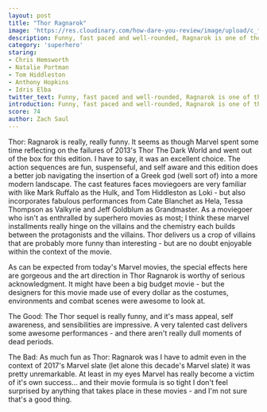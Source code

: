 ```yaml
---
layout: post
title: "Thor Ragnarok"
image: 'https://res.cloudinary.com/how-dare-you-review/image/upload/c_fill,h_399,w_760/v1528953376/Thor-Ragnarok-Revengers.jpg'
description: Funny, fast paced and well-rounded, Ragnarok is one of the stronger Marvel installments of the past few years.      
category: 'superhero'
staring:
- Chris Hemsworth
- Natalie Portman
- Tom Hiddleston
- Anthony Hopkins
- Idris Elba
twitter_text: Funny, fast paced and well-rounded, Ragnarok is one of the stronger Marvel installments of the past few years.
introduction: Funny, fast paced and well-rounded, Ragnarok is one of the stronger Marvel installments of the past few years.
score: 74
author: Zach Saul
---
```


Thor: Ragnarok is really, really funny. It seems as though Marvel spent some time reflecting on the failures of 2013's Thor The Dark World and went out of the box for this edition. I have to say, it was an excellent choice. The action sequences are fun, suspenseful, and self aware and this edition does a better job navigating the insertion of a Greek god (well sort of) into a more modern landscape. The cast features faces moviegoers are very familiar with like Mark Ruffalo as the Hulk, and Tom Hiddleston as Loki - but also incorporates fabulous performances from Cate Blanchet as Hela, Tessa Thompson as Valkyrie and Jeff Goldblum as Grandmaster. As a moviegoer who isn't as enthralled by superhero movies as most; I think these marvel installments really hinge on the villains and the chemistry each builds between the protagonists and the villains. Thor delivers us a crop of villains that are probably more funny than interesting - but are no doubt enjoyable within the context of the movie.

As can be expected from today's Marvel movies, the special effects here are gorgeous and the art direction in Thor Ragnarok is worthy of serious acknowledgment. It might have been a big budget movie - but the designers for this movie made use of every dollar as the costumes, environments and combat scenes were awesome to look at.

The Good: The Thor sequel is really funny, and it's mass appeal, self awareness, and sensibilities are impressive. A very talented cast delivers some awesome performances - and there aren't really dull moments of dead periods.

The Bad: As much fun as Thor: Ragnarok was I have to admit even in the context of 2017's Marvel slate (let alone this decade's Marvel slate) it was pretty unremarkable. At least in my eyes Marvel has really become a victim of it's own success... and their movie formula is so tight I don't feel surprised by anything that takes place in these movies - and I'm not sure that's a good thing.

